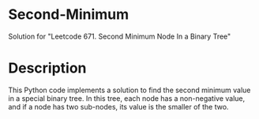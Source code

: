 # Second-Minimum
Solution for "Leetcode 671. Second Minimum Node In a Binary Tree"

# Description

This Python code implements a solution to find the second minimum value in a special binary tree. In this tree, each node has a non-negative value, and if a node has two sub-nodes, its value is the smaller of the two.
